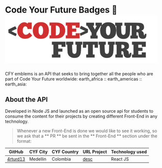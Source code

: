 # Code Your Future Badges :name_badge: ![Code Your Future Logo](/server/assets/cyf_brand.png)

CFY emblems is an API that seeks to bring together all the people who are part of Code Your Future worldwide: earth_africa :: earth_americas :: earth_asia:

## About the API

Developed in Node JS and launched as an open source api for students to consume the content for their projects by creating different Front-End in any technology.

> Whenever a new Front-End is done we would like to see it working, so we ask that a ** PR ** be sent in the ** Front-End ** section under the format:

| GitHub                                  | CYF City | CYF Country | URL Project | Technology used |
| --------------------------------------- | -------- | ----------- | ----------- | --------------- |
| [4rturd13](https://github.com/4rturd13) | Medellin | Colombia    | [desc](url) | React JS        |

